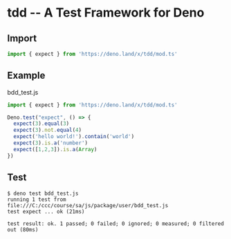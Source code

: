 # tdd -- A Test Framework for Deno

## Import

```js
import { expect } from 'https://deno.land/x/tdd/mod.ts'
```

## Example

bdd_test.js

```js
import { expect } from 'https://deno.land/x/tdd/mod.ts'

Deno.test("expect", () => {
  expect(3).equal(3)
  expect(3).not.equal(4)
  expect('hello world!').contain('world')
  expect(3).is.a('number')
  expect([1,2,3]).is.a(Array)
})

```

## Test

```
$ deno test bdd_test.js
running 1 test from file:///C:/ccc/course/sa/js/package/user/bdd_test.js
test expect ... ok (21ms)

test result: ok. 1 passed; 0 failed; 0 ignored; 0 measured; 0 filtered out (80ms)
```
